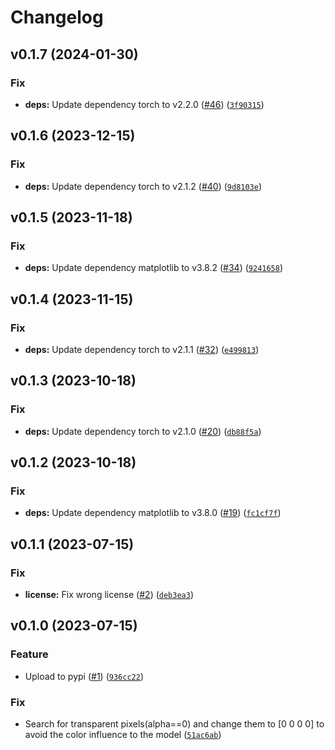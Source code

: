 # Changelog

<!--next-version-placeholder-->

## v0.1.7 (2024-01-30)

### Fix

* **deps:** Update dependency torch to v2.2.0 ([#46](https://github.com/34j/tha3/issues/46)) ([`3f90315`](https://github.com/34j/tha3/commit/3f903156d44bb4b9cb1d15deb2ceeb8fcbcc86d1))

## v0.1.6 (2023-12-15)

### Fix

* **deps:** Update dependency torch to v2.1.2 ([#40](https://github.com/34j/tha3/issues/40)) ([`9d8103e`](https://github.com/34j/tha3/commit/9d8103eec45e7c619b2d42053793bc374588f4f8))

## v0.1.5 (2023-11-18)

### Fix

* **deps:** Update dependency matplotlib to v3.8.2 ([#34](https://github.com/34j/tha3/issues/34)) ([`9241658`](https://github.com/34j/tha3/commit/924165875fe21d975e4d72943886e3fa35c6211e))

## v0.1.4 (2023-11-15)

### Fix

* **deps:** Update dependency torch to v2.1.1 ([#32](https://github.com/34j/tha3/issues/32)) ([`e499813`](https://github.com/34j/tha3/commit/e49981321fd5f88d797ec83d88b2868a9a3bd24c))

## v0.1.3 (2023-10-18)

### Fix

* **deps:** Update dependency torch to v2.1.0 ([#20](https://github.com/34j/tha3/issues/20)) ([`db88f5a`](https://github.com/34j/tha3/commit/db88f5a952a903b8cf2c54eb156f3cd74cb30780))

## v0.1.2 (2023-10-18)

### Fix

* **deps:** Update dependency matplotlib to v3.8.0 ([#19](https://github.com/34j/tha3/issues/19)) ([`fc1cf7f`](https://github.com/34j/tha3/commit/fc1cf7fd241ece7bb1eb2a670ebb807f13542346))

## v0.1.1 (2023-07-15)

### Fix

* **license:** Fix wrong license ([#2](https://github.com/34j/tha3/issues/2)) ([`deb3ea3`](https://github.com/34j/tha3/commit/deb3ea3c1319e278411652f5bcf8f353487fae53))

## v0.1.0 (2023-07-15)

### Feature

* Upload to pypi ([#1](https://github.com/34j/tha3/issues/1)) ([`936cc22`](https://github.com/34j/tha3/commit/936cc22a6c8dcefb603efd137a5f51ea2470d0f6))

### Fix

* Search for transparent pixels(alpha==0) and change them to [0 0 0 0] to avoid the color influence to the model ([`51ac6ab`](https://github.com/34j/tha3/commit/51ac6ab82d75fd8293791eb08acebd166f98b004))

